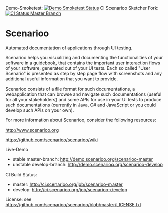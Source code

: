 Demo-Smoketest: [![Demo Smoketest Status](http://54.88.202.24:8081/job/smoketest/badge/icon)](http://54.88.202.24:8081/job/smoketest) CI Scenarioo Sketcher Fork: [![CI Status Master Branch](http://54.88.202.24:8081/job/scenarioo-fork-mockups/badge/icon)](http://54.88.202.24:8081/job/scenarioo-fork-mockups)

Scenarioo
==========

Automated documentation of applications through UI testing.

Scenarioo helps you visualizing and documenting the functionalities of your software in a guidebook, that contains the important user interaction flows of your software, generated out of your UI tests. Each so called "User Scenario" is presented as step by step page flow with screenshots and any additional useful information that you want to provide.

Scenarioo consists of a file format for such documentations, a webapplication that can browse and navigate such documentations (useful for all your stakeholders) and some APIs for use in your UI tests to produce such documentations (currently in Java, C# and JavaScript or you could develop such APIs on your own).

For more information about Scenarioo, consider the following resources:

http://www.scenarioo.org

https://github.com/scenarioo/scenarioo/wiki

Live-Demo 

* stable master-branch: http://demo.scenarioo.org/scenarioo-master
* unstable develop-branch: http://demo.scenarioo.org/scenarioo-develop

CI Build Status: 

* master: http://ci.scenarioo.org/job/scenarioo-master
* develop: http://ci.scenarioo.org/job/scenarioo-develop

License: see https://github.com/scenarioo/scenarioo/blob/master/LICENSE.txt

